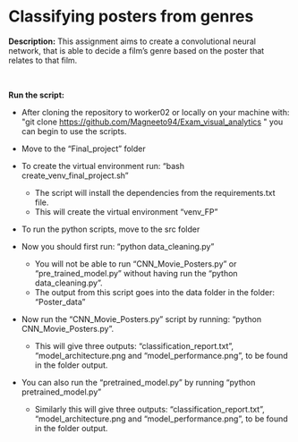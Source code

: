 # Classifying posters from genres 

__Description:__
This assignment aims to create a convolutional neural network, that is able to decide a film’s genre based on the poster that relates to that film.

<br>

__Run the script:__

- After cloning the repository to worker02 or locally on your machine with: "git clone https://github.com/Magneeto94/Exam_visual_analytics " you can begin to use the scripts.

- Move to the “Final_project” folder
- To create the virtual environment run: “bash create_venv_final_project.sh”
    - The script will install the dependencies from the requirements.txt file.
    - This will create the virtual environment “venv_FP”
- To run the python scripts, move to the src folder
- Now you should first run: “python data_cleaning.py” 
    - You will not be able to run “CNN_Movie_Posters.py” or “pre_trained_model.py” without having run the “python data_cleaning.py”.
    - The output from this script goes into the data folder in the folder: “Poster_data”
- Now run the “CNN_Movie_Posters.py” script by running: “python CNN_Movie_Posters.py”.
    - This will give three outputs: “classification_report.txt”, “model_architecture.png and “model_performance.png”, to be found in the folder output.
- You can also run the “pretrained_model.py” by running “python pretrained_model.py”
    - Similarly this will give three outputs: “classification_report.txt”, “model_architecture.png and “model_performance.png”, to be found in the folder output.


